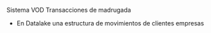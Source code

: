 Sistema VOD Transacciones de madrugada
- En Datalake una estructura de movimientos de clientes empresas